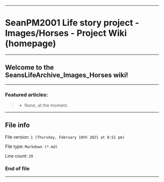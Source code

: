 

***

# SeanPM2001 Life story project - Images/Horses - Project Wiki (homepage)

***

## Welcome to the SeansLifeArchive_Images_Horses wiki!

***

### Featured articles:

> * None, at the moment.

***

## File info

File version: `1 (Thursday, February 18th 2021 at 8:51 pm)`

File type: `Markdown (*.md)`

Line count: `29`

### End of file

***
